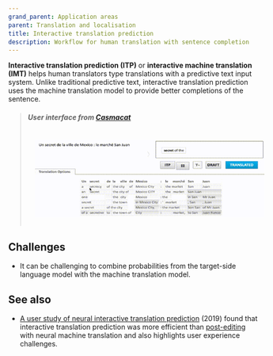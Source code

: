 ```yaml
---
grand_parent: Application areas
parent: Translation and localisation
title: Interactive translation prediction
description: Workflow for human translation with sentence completion
---
```


**Interactive translation prediction (ITP)** or **interactive machine translation (IMT)** helps human translators type translations with a predictive text input system.
Unlike traditional predictive text, interactive translation prediction uses the machine translation model to provide better completions of the sentence.

> ##### User interface from [Casmacat](https://www.casmacat.eu/)
> <img title='Casmacat interactive machine translation user interface' src='/workflows/casmacat_interactive_machine_translation.gif' width='700' style='padding: 1em;' />


## Challenges

- It can be challenging to combine probabilities from the target-side language model with the machine translation model.


## See also

- [A user study of neural interactive translation prediction](https://link.springer.com/article/10.1007/s10590-019-09235-8) (2019) found that interactive translation prediction was more efficient than [post-editing](post-editing.md) with neural machine translation and also highlights user experience challenges.
